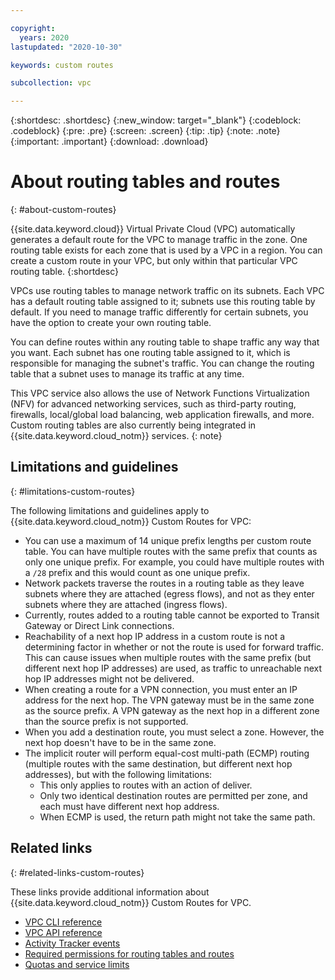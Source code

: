 ```yaml
---

copyright:
  years: 2020
lastupdated: "2020-10-30"

keywords: custom routes

subcollection: vpc

---
```


{:shortdesc: .shortdesc}
{:new_window: target="_blank"}
{:codeblock: .codeblock}
{:pre: .pre}
{:screen: .screen}
{:tip: .tip}
{:note: .note}
{:important: .important}
{:download: .download}

# About routing tables and routes
{: #about-custom-routes}

{{site.data.keyword.cloud}} Virtual Private Cloud (VPC) automatically generates a default route for the VPC to manage traffic in the zone. One routing table exists for each zone that is used by a VPC in a region. You can create a custom route in your VPC, but only within that particular VPC routing table.
{:shortdesc}

VPCs use routing tables to manage network traffic on its subnets. Each VPC has a default routing table assigned to it; subnets use this routing table by default. If you need to manage traffic differently for certain subnets, you have the option to create your own routing table.

You can define routes within any routing table to shape traffic any way that you want. Each subnet has one routing table assigned to it, which is responsible for managing the subnet's traffic. You can change the routing table that a subnet uses to manage its traffic at any time.

This VPC service also allows the use of Network Functions Virtualization (NFV) for advanced networking services, such as third-party routing, firewalls, local/global load balancing, web application firewalls, and more. Custom routing tables are also currently being integrated in {{site.data.keyword.cloud_notm}} services.
{: note}

## Limitations and guidelines
{: #limitations-custom-routes}

The following limitations and guidelines apply to {{site.data.keyword.cloud_notm}} Custom Routes for VPC:

* You can use a maximum of 14 unique prefix lengths per custom route table. You can have multiple routes with the same prefix that counts as only one unique prefix. For example, you could have multiple routes with a `/28` prefix and this would count as one unique prefix.
* Network packets traverse the routes in a routing table as they leave subnets where they are attached (egress flows), and not as they enter subnets where they are attached (ingress flows).
* Currently, routes added to a routing table cannot be exported to Transit Gateway or Direct Link connections.
* Reachability of a next hop IP address in a custom route is not a determining factor in whether or not the route is used for forward traffic. This can cause issues when multiple routes with the same prefix (but different next hop IP addresses) are used, as traffic to unreachable next hop IP addresses might not be delivered.
* When creating a route for a VPN connection, you must enter an IP address for the next hop. The VPN gateway must be in the same zone as the source prefix. A VPN gateway as the next hop in a different zone than the source prefix is not supported.
* When you add a destination route, you must select a zone. However, the next hop doesn't have to be in the same zone.
* The implicit router will perform equal-cost multi-path (ECMP) routing (multiple routes with the same destination, but different next hop addresses), but with the following limitations:
   * This only applies to routes with an action of deliver.
   * Only two identical destination routes are permitted per zone, and each must have different next hop address.
   * When ECMP is used, the return path might not take the same path.

## Related links
{: #related-links-custom-routes}

These links provide additional information about {{site.data.keyword.cloud_notm}} Custom Routes for VPC.

* [VPC CLI reference](/docs/vpc?topic=vpc-infrastructure-cli-plugin-vpc-reference#custom-routes-section)
* [VPC API reference](https://{DomainName}/apidocs/vpc)
* [Activity Tracker events](/docs/vpc?topic=vpc-at-events#events-custom-routes)
* [Required permissions for routing tables and routes](/docs/vpc?topic=vpc-resource-authorizations-required-for-api-and-cli-calls)
* [Quotas and service limits](/docs/vpc?topic=vpc-quotas#routing-tables-routes-quotas)
